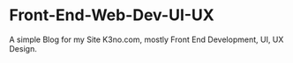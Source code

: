 # Front-End-Web-Dev-UI-UX
A simple Blog for my Site K3no.com, mostly Front End Development, UI, UX Design.
